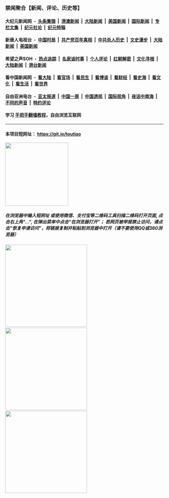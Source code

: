 ### 禁闻聚合【新闻、评论、历史等】

#### 大纪元新闻网 &nbsp;-&nbsp; [头条集锦](indexes/E头条集锦.md?t=03030231) &nbsp;|&nbsp; [港澳新闻](indexes/E港澳新闻.md?t=03030231)  &nbsp;|&nbsp; [大陆新闻](indexes/E大陆新闻.md?t=03030231) &nbsp;|&nbsp; [美国新闻](indexes/E美国新闻.md?t=03030231) &nbsp;|&nbsp; [国际新闻](indexes/E国际新闻.md?t=03030231) &nbsp;|&nbsp; [专栏文集](indexes/E专栏文集.md?t=03030231) &nbsp;|&nbsp; [纪元社论](indexes/E纪元社论.md?t=03030231) &nbsp;|&nbsp; [纪元特稿](indexes/E纪元特稿.md?t=03030231) 

#### 新唐人电视台 &nbsp;-&nbsp; [中国时局](indexes/N中国时局.md?t=03030231) &nbsp;|&nbsp; [共产党百年真相](indexes/N共产党百年真相.md?t=03030231) &nbsp;|&nbsp; [中共杀人历史](indexes/N中共杀人历史.md?t=03030231) &nbsp;|&nbsp; [文史漫步](indexes/N文史漫步.md?t=03030231) &nbsp;|&nbsp; [大陆新闻](indexes/N大陆新闻.md?t=03030231) &nbsp;|&nbsp; [美国新闻](indexes/N美国新闻.md?t=03030231)

#### 希望之声SOH &nbsp;-&nbsp; [热点追踪](indexes/H热点追踪.md?t=03030231) &nbsp;|&nbsp; [名家谈时事](indexes/H名家谈时事.md?t=03030231) &nbsp;|&nbsp; [个人评论](indexes/H个人评论.md?t=03030231)  &nbsp;|&nbsp; [红朝解密](indexes/H红朝解密.md?t=03030231) &nbsp;|&nbsp; [文化寻根](indexes/H文化寻根.md?t=03030231) &nbsp;|&nbsp; [大陆新闻](indexes/H大陆新闻.md?t=03030231) &nbsp;|&nbsp; [港台新闻](indexes/H港台新闻.md?t=03030231)

#### 看中国新闻网 &nbsp;-&nbsp; [看大陆](indexes/S看大陆.md?t=03030231) &nbsp;|&nbsp; [看官场](indexes/S看官场.md?t=03030231) &nbsp;|&nbsp; [看民生](indexes/S看民生.md?t=03030231)  &nbsp;|&nbsp; [看博谈](indexes/S看博谈.md?t=03030231) &nbsp;|&nbsp; [看财经](indexes/S看财经.md?t=03030231) &nbsp;|&nbsp; [看史海](indexes/S看史海.md?t=03030231) &nbsp;|&nbsp; [看文化](indexes/S看文化.md?t=03030231) &nbsp;|&nbsp; [看生活](indexes/S看生活.md?t=03030231) &nbsp;|&nbsp; [看世界](indexes/S看世界.md?t=03030231)

#### 自由亚洲电台 &nbsp;-&nbsp; [亚太报道](indexes/R亚太报道.md?t=03030231) &nbsp;|&nbsp; [中国一周](indexes/R中国一周.md?t=03030231) &nbsp;|&nbsp; [中国透视](indexes/R中国透视.md?t=03030231)  &nbsp;|&nbsp; [国际视角](indexes/R国际视角.md?t=03030231) &nbsp;|&nbsp; [夜话中南海](indexes/R夜话中南海.md?t=03030231) &nbsp;|&nbsp; [不同的声音](indexes/R不同的声音.md?t=03030231) &nbsp;|&nbsp; [特约评论](indexes/R特约评论.md?t=03030231)

#### 学习 [手把手翻墙教程](https://github.com/gfw-breaker/guides/wiki)，自由浏览互联网

----

#### 本项目短网址： https://git.io/toutiao
<img src="https://raw.githubusercontent.com/gfw-breaker/banned-news/master/scripts/img/qr.png" width="200px"/>  

##### 在浏览器中输入短网址 或使用微信、支付宝等二维码工具扫描二维码打开页面, 点击右上角"...", 在弹出菜单中点击“在浏览器打开”； 若网页被举报禁止访问，请点击“恢复申请访问”，将链接复制并粘贴到浏览器中打开（请不要使用QQ或360浏览器）

<img src="https://raw.githubusercontent.com/gfw-breaker/banned-news/master/scripts/img/1.png" width="260px"/> &nbsp; <img src="https://raw.githubusercontent.com/gfw-breaker/banned-news/master/scripts/img/2.png" width="260px"/> &nbsp; <img src="https://raw.githubusercontent.com/gfw-breaker/banned-news/master/scripts/img/3.png" width="260px"/>
